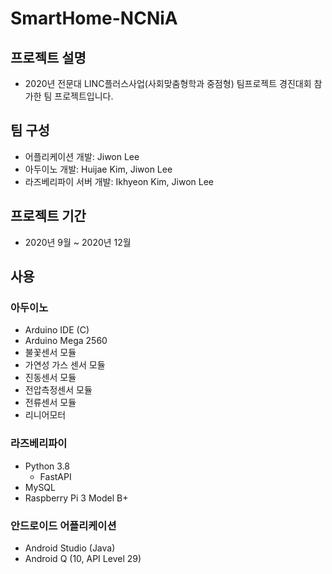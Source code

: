 # SmartHome-NCNiA
## 프로젝트 설명
+ 2020년 전문대 LINC플러스사업(사회맞춤형학과 중점형) 팀프로젝트 경진대회 참가한 팀 프로젝트입니다.

## 팀 구성
+ 어플리케이션 개발: Jiwon Lee
+ 아두이노 개발: Huijae Kim, Jiwon Lee
+ 라즈베리파이 서버 개발: Ikhyeon Kim, Jiwon Lee

## 프로젝트 기간
+ 2020년 9월 ~ 2020년 12월

## 사용
### 아두이노
+ Arduino IDE (C)
+ Arduino Mega 2560
+ 불꽃센서 모듈
+ 가연성 가스 센서 모듈
+ 진동센서 모듈
+ 전압측정센서 모듈
+ 전류센서 모듈
+ 리니어모터

### 라즈베리파이
+ Python 3.8
   + FastAPI 
+ MySQL 
+ Raspberry Pi 3 Model B+

### 안드로이드 어플리케이션
+ Android Studio (Java)
+ Android Q (10, API Level 29)
